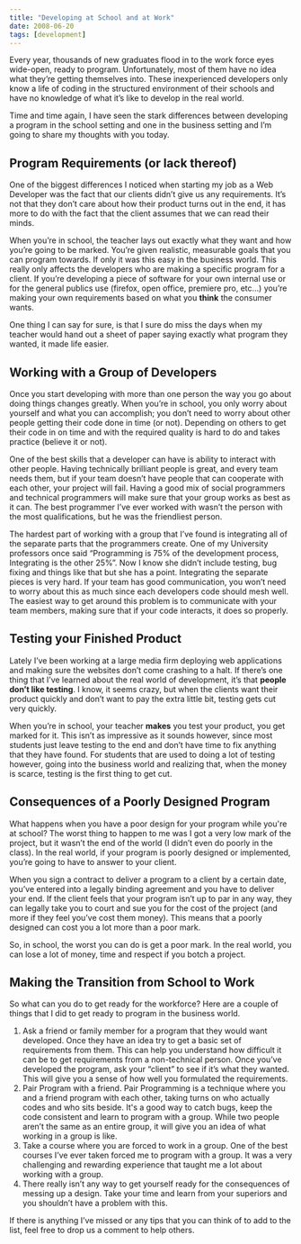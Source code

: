 ```yaml
---
title: "Developing at School and at Work"
date: 2008-06-20
tags: [development]
---
```


Every year, thousands of new graduates flood in to the work force eyes wide-open, ready to program. Unfortunately, most of them have no idea what they’re getting themselves into. These inexperienced developers only know a life of coding in the structured environment of their schools and have no knowledge of what it’s like to develop in the real world.

Time and time again, I have seen the stark differences between developing a program in the school setting and one in the business setting and I’m going to share my thoughts with you today.

## Program Requirements (or lack thereof)
One of the biggest differences I noticed when starting my job as a Web Developer was the fact that our clients didn’t give us any requirements. It’s not that they don’t care about how their product turns out in the end, it has more to do with the fact that the client assumes that we can read their minds.

When you’re in school, the teacher lays out exactly what they want and how you’re going to be marked. You’re given realistic, measurable goals that you can program towards. If only it was this easy in the business world.
This really only affects the developers who are making a specific program for a client. If you’re developing a piece of software for your own internal use or for the general publics use (firefox, open office, premiere pro, etc…) you’re making your own requirements based on what you **think** the consumer wants.

One thing I can say for sure, is that I sure do miss the days when my teacher would hand out a sheet of paper saying exactly what program they wanted, it made life easier.

## Working with a Group of Developers
Once you start developing with more than one person the way you go about doing things changes greatly. When you’re in school, you only worry about yourself and what you can accomplish; you don’t need to worry about other people getting their code done in time (or not). Depending on others to get their code in on time and with the required quality is hard to do and takes practice (believe it or not).

One of the best skills that a developer can have is ability to interact with other people. Having technically brilliant people is great, and every team needs them, but if your team doesn’t have people that can cooperate with each other, your project will fail. Having a good mix of social programmers and technical programmers will make sure that your group works as best as it can. The best programmer I’ve ever worked with wasn’t the person with the most qualifications, but he was the friendliest person.

The hardest part of working with a group that I’ve found is integrating all of the separate parts that the programmers create. One of my University professors once said “Programming is 75% of the development process, Integrating is the other 25%”. Now I know she didn’t include testing, bug fixing and things like that but she has a point. Integrating the separate pieces is very hard. If your team has good communication, you won’t need to worry about this as much since each developers code should mesh well. The easiest way to get around this problem is to communicate with your team members, making sure that if your code interacts, it does so properly.

## Testing your Finished Product
Lately I’ve been working at a large media firm deploying web applications and making sure the websites don’t come crashing to a halt. If there’s one thing that I’ve learned about the real world of development, it’s that **people don’t like testing**. I know, it seems crazy, but when the clients want their product quickly and don’t want to pay the extra little bit, testing gets cut very quickly.

When you’re in school, your teacher **makes** you test your product, you get marked for it. This isn’t as impressive as it sounds however, since most students just leave testing to the end and don’t have time to fix anything that they have found. For students that are used to doing a lot of testing however, going into the business world and realizing that, when the money is scarce, testing is the first thing to get cut.

## Consequences of a Poorly Designed Program
What happens when you have a poor design for your program while you're at school? The worst thing to happen to me was I got a very low mark of the project, but it wasn’t the end of the world (I didn’t even do poorly in the class). In the real world, if your program is poorly designed or implemented, you’re going to have to answer to your client.

When you sign a contract to deliver a program to a client by a certain date, you’ve entered into a legally binding agreement and you have to deliver your end. If the client feels that your program isn’t up to par in any way, they can legally take you to court and sue you for the cost of the project (and more if they feel you’ve cost them money). This means that a poorly designed can cost you a lot more than a poor mark.

So, in school, the worst you can do is get a poor mark. In the real world, you can lose a lot of money, time and respect if you botch a project.

## Making the Transition from School to Work
So what can you do to get ready for the workforce? Here are a couple of things that I did to get ready to program in the business world.
1. Ask a friend or family member for a program that they would want developed. Once they have an idea try to get a basic set of requirements from them. This can help you understand how difficult it can be to get requirements from a non-technical person. Once you’ve developed the program, ask your “client” to see if it’s what they wanted. This will give you a sense of how well you formulated the requirements.
2. Pair Program with a friend. Pair Programming is a technique where you and a friend program with each other, taking turns on who actually codes and who sits beside. It's a good way to catch bugs, keep the code consistent and learn to program with a group. While two people aren’t the same as an entire group, it will give you an idea of what working in a group is like.
3. Take a course where you are forced to work in a group. One of the best courses I’ve ever taken forced me to program with a group. It was a very challenging and rewarding experience that taught me a lot about working with a group.
4. There really isn’t any way to get yourself ready for the consequences of messing up a design. Take your time and learn from your superiors and you shouldn’t have a problem with this.

If there is anything I’ve missed or any tips that you can think of to add to the list, feel free to drop us a comment to help others.
